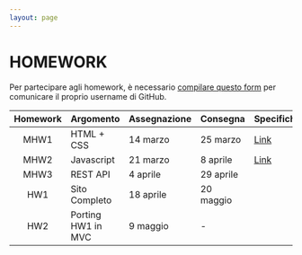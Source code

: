 ```yaml
---
layout: page
---
```


# HOMEWORK

Per partecipare agli homework, è necessario [compilare questo form](https://forms.gle/LMnKCVwjCrQe8qtS8) per comunicare il proprio username di GitHub.

<!--[A questo link]({{ site.baseurl }}/status) trovate lo stato di consegna di ciascun homework per ogni studente-->

| Homework | Argomento          | Assegnazione    | Consegna       | Specifiche   | Codice |
| :-------:| ------------------ | --------------- | ---------------|--------------|--------|
| MHW1     | HTML + CSS         | 14 marzo    | 25 marzo  | [Link](mhw1) |
| MHW2     | Javascript         | 21 marzo    | 8 aprile | [Link](mhw2) | 
| MHW3     | REST API           | 4 aprile  | 29 aprile  | 
| HW1      | Sito Completo      | 18 aprile  | 20 maggio | 
| HW2      | Porting HW1 in MVC | 9 maggio  | - | 
